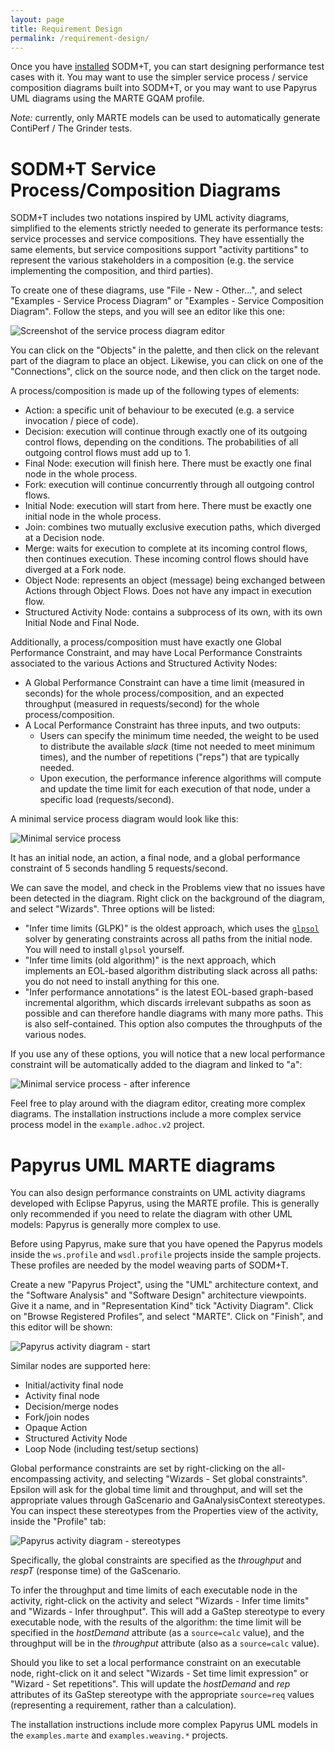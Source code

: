 ```yaml
---
layout: page
title: Requirement Design
permalink: /requirement-design/
---
```


Once you have [installed](/installation/) SODM+T, you can start designing performance test cases with it.
You may want to use the simpler service process / service composition diagrams built into SODM+T, or you may want to use Papyrus UML diagrams using the MARTE GQAM profile.

*Note:* currently, only MARTE models can be used to automatically generate ContiPerf / The Grinder tests.

# SODM+T Service Process/Composition Diagrams

SODM+T includes two notations inspired by UML activity diagrams, simplified to the elements strictly needed to generate its performance tests: service processes and service compositions.
They have essentially the same elements, but service compositions support "activity partitions" to represent the various stakeholders in a composition (e.g. the service implementing the composition, and third parties).

To create one of these diagrams, use "File - New - Other...", and select "Examples - Service Process Diagram" or "Examples - Service Composition Diagram".
Follow the steps, and you will see an editor like this one:

![Screenshot of the service process diagram editor](spdiag-editor.png)

You can click on the "Objects" in the palette, and then click on the relevant part of the diagram to place an object.
Likewise, you can click on one of the "Connections", click on the source node, and then click on the target node.

A process/composition is made up of the following types of elements:

* Action: a specific unit of behaviour to be executed (e.g. a service invocation / piece of code).
* Decision: execution will continue through exactly one of its outgoing control flows, depending on the conditions. The probabilities of all outgoing control flows must add up to 1.
* Final Node: execution will finish here. There must be exactly one final node in the whole process.
* Fork: execution will continue concurrently through all outgoing control flows.
* Initial Node: execution will start from here. There must be exactly one initial node in the whole process.
* Join: combines two mutually exclusive execution paths, which diverged at a Decision node.
* Merge: waits for execution to complete at its incoming control flows, then continues execution. These incoming control flows should have diverged at a Fork node.
* Object Node: represents an object (message) being exchanged between Actions through Object Flows. Does not have any impact in execution flow.
* Structured Activity Node: contains a subprocess of its own, with its own Initial Node and Final Node.

Additionally, a process/composition must have exactly one Global Performance Constraint, and may have Local Performance Constraints associated to the various Actions and Structured Activity Nodes:
* A Global Performance Constraint can have a time limit (measured in seconds) for the whole process/composition, and an expected throughput (measured in requests/second) for the whole process/composition.
* A Local Performance Constraint has three inputs, and two outputs:
  * Users can specify the minimum time needed, the weight to be used to distribute the available *slack* (time not needed to meet minimum times), and the number of repetitions ("reps") that are typically needed.
  * Upon execution, the performance inference algorithms will compute and update the time limit for each execution of that node, under a specific load (requests/second).

A minimal service process diagram would look like this:

![Minimal service process](spdiag-minimal.png)

It has an initial node, an action, a final node, and a global performance constraint of 5 seconds handling 5 requests/second.

We can save the model, and check in the Problems view that no issues have been detected in the diagram.
Right click on the background of the diagram, and select "Wizards".
Three options will be listed:

* "Infer time limits (GLPK)" is the oldest approach, which uses the [`glpsol`](https://www.gnu.org/software/glpk/) solver by generating constraints across all paths from the initial node. You will need to install `glpsol` yourself.
* "Infer time limits (old algorithm)" is the next approach, which implements an EOL-based algorithm distributing slack across all paths: you do not need to install anything for this one.
* "Infer performance annotations" is the latest EOL-based graph-based incremental algorithm, which discards irrelevant subpaths as soon as possible and can therefore handle diagrams with many more paths. This is also self-contained. This option also computes the throughputs of the various nodes.

If you use any of these options, you will notice that a new local performance constraint will be automatically added to the diagram and linked to "a":

![Minimal service process - after inference](spdiag-minimal-inferred.png)

Feel free to play around with the diagram editor, creating more complex diagrams.
The installation instructions include a more complex service process model in the `example.adhoc.v2` project.

# Papyrus UML MARTE diagrams

You can also design performance constraints on UML activity diagrams developed with Eclipse Papyrus, using the MARTE profile.
This is generally only recommended if you need to relate the diagram with other UML models: Papyrus is generally more complex to use.

Before using Papyrus, make sure that you have opened the Papyrus models inside the `ws.profile` and `wsdl.profile` projects inside the sample projects.
These profiles are needed by the model weaving parts of SODM+T.

Create a new "Papyrus Project", using the "UML" architecture context, and the "Software Analysis" and "Software Design" architecture viewpoints.
Give it a name, and in "Representation Kind" tick "Activity Diagram".
Click on "Browse Registered Profiles", and select "MARTE".
Click on "Finish", and this editor will be shown:

![Papyrus activity diagram - start](papyrus-activity-start.png)

Similar nodes are supported here:

* Initial/activity final node
* Activity final node
* Decision/merge nodes
* Fork/join nodes
* Opaque Action
* Structured Activity Node
* Loop Node (including test/setup sections)

Global performance constraints are set by right-clicking on the all-encompassing activity, and selecting "Wizards - Set global constraints".
Epsilon will ask for the global time limit and throughput, and will set the appropriate values through GaScenario and GaAnalysisContext stereotypes.
You can inspect these stereotypes from the Properties view of the activity, inside the "Profile" tab:

![Papyrus activity diagram - stereotypes](papyrus-activity-stereotypes.png)

Specifically, the global constraints are specified as the *throughput* and *respT* (response time) of the GaScenario.

To infer the throughput and time limits of each executable node in the activity, right-click on the activity and select "Wizards - Infer time limits" and "Wizards - Infer throughput".
This will add a GaStep stereotype to every executable node, with the results of the algorithm: the time limit will be specified in the *hostDemand* attribute (as a `source=calc` value), and the throughput will be in the *throughput* attribute (also as a `source=calc` value).

Should you like to set a local performance constraint on an executable node, right-click on it and select "Wizards - Set time limit expression" or "Wizard - Set repetitions".
This will update the *hostDemand* and *rep* attributes of its GaStep stereotype with the appropriate `source=req` values (representing a requirement, rather than a calculation).

The installation instructions include more complex Papyrus UML models in the `examples.marte` and `examples.weaving.*` projects.